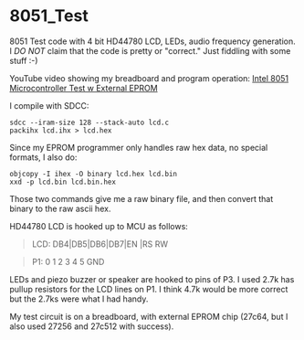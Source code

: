 # 8051_Test
8051 Test code with 4 bit HD44780 LCD, LEDs, audio frequency generation.
I _DO NOT_ claim that the code is pretty or "correct." Just fiddling with some stuff :-)

YouTube video showing my breadboard and program operation: [Intel 8051 Microcontroller Test w External EPROM](https://www.youtube.com/watch?v=Z5JveB2_FQQ)



I compile with SDCC:
```
sdcc --iram-size 128 --stack-auto lcd.c
packihx lcd.ihx > lcd.hex
```

Since my EPROM programmer only handles raw hex data, no special formats, I also do: 
```
objcopy -I ihex -O binary lcd.hex lcd.bin
xxd -p lcd.bin lcd.bin.hex
```
Those two commands give me a raw binary file, and then convert that binary to the raw ascii hex. 


HD44780 LCD is hooked up to MCU as follows:

>LCD: DB4|DB5|DB6|DB7|EN |RS    RW

>P1:   0   1   2   3   4   5    GND 

LEDs and piezo buzzer or speaker are hooked to pins of P3. I used 2.7k has pullup resistors for the LCD lines on P1. I think 4.7k would be more correct but the 2.7ks were what I had handy.

My test circuit is on a breadboard, with external EPROM chip (27c64, but I also used 27256 and 27c512 with success).


